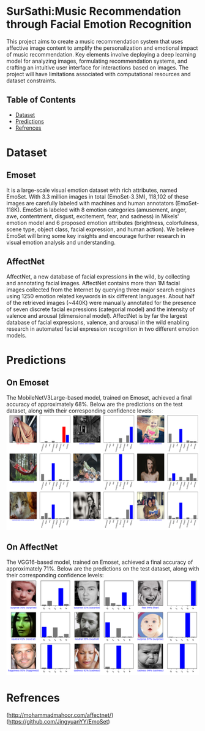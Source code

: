 # SurSathi:Music Recommendation through Facial Emotion Recognition

This project aims to  create a music recommendation system that uses affective image content to amplify the personalization and emotional impact of music recommendation. Key elements involve deploying a deep learning model for analyzing images, formulating recommendation systems, and crafting an intuitive user interface for interactions based on images. The project will have limitations associated with computational resources and dataset constraints.


## Table of Contents
- [Dataset](#dataset)
- [Predictions](#predictions)
- [Refrences](#refrences)
# Dataset
## Emoset
It is a large-scale visual emotion dataset with rich attributes, named EmoSet. With 3.3 million images in total (EmoSet-3.3M), 118,102 of these images are carefully labeled with machines and human annotators (EmoSet-118K). EmoSet is labeled with 8 emotion categories (amusement, anger, awe, contentment, disgust, excitement, fear, and sadness) in Mikels' emotion model and 6 proposed emotion attributes (brightness, colorfulness, scene type, object class, facial expression, and human action). We believe EmoSet will bring some key insights and encourage further research in visual emotion analysis and understanding.


## AffectNet
 AffectNet, a new database of facial expressions in the wild, by collecting and annotating facial images. AffectNet contains more than 1M facial images collected from the Internet by querying three major search engines using 1250 emotion related keywords in six different languages. About half of the retrieved images (~440K) were manually annotated for the presence of seven discrete facial expressions (categorial model) and the intensity of valence and arousal (dimensional model). AffectNet is by far the largest database of facial expressions, valence, and arousal in the wild enabling research in automated facial expression recognition in two different emotion models.

# Predictions 
## On Emoset
The MobileNetV3Large-based model, trained on Emoset, achieved a final accuracy of approximately 68%. Below are the predictions on the test dataset, along with their corresponding confidence levels:
![Predictions](https://github.com/anmol-c03/Sursathi/blob/main/Images/Emoset/emoset_prediction.png)

## On AffectNet
The VGG16-based model, trained on Emoset, achieved a final accuracy of approximately 71%. Below are the predictions on the test dataset, along with their corresponding confidence levels:
![Predictions](https://github.com/anmol-c03/Sursathi/blob/main/Images/Finalized_AffectNet/plot_probablity.png)

# Refrences
(http://mohammadmahoor.com/affectnet/)
(https://github.com/JingyuanYY/EmoSet)



